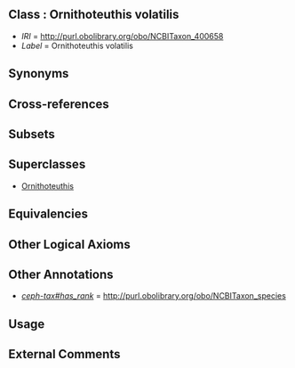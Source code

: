 
## Class : Ornithoteuthis volatilis

 * *IRI* = http://purl.obolibrary.org/obo/NCBITaxon_400658
 * *Label* = Ornithoteuthis volatilis

## Synonyms


## Cross-references


## Subsets


## Superclasses

 * [Ornithoteuthis](../../NCBITaxon/50/NCBITaxon_283050.md)

## Equivalencies


## Other Logical Axioms


## Other Annotations

 * *[ceph-tax#has_rank](../../ceph-tax#has/nk/ceph-tax#has_rank.md)* = http://purl.obolibrary.org/obo/NCBITaxon_species

## Usage


## External Comments


